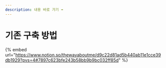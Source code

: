 ```yaml
---
description: 내용 바로 가기 ➡️
---
```


# 기존 구축 방법

{% embed url="https://www.notion.so/thewayaboutme/d9c22d81ad5b440ab11e1cce39db1929?pvs=4#7897c623bfe243b58bb9b9bc032ff85d" %}

